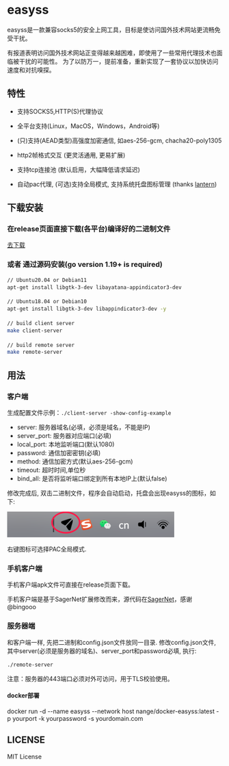 # easyss

easyss是一款兼容socks5的安全上网工具，目标是使访问国外技术网站更流畅免受干扰。

有报道表明访问国外技术网站正变得越来越困难，即使用了一些常用代理技术也面临被干扰的可能性。
为了以防万一，提前准备，重新实现了一套协议以加快访问速度和对抗嗅探。

## 特性

* 支持SOCKS5,HTTP(S)代理协议

* 全平台支持(Linux，MacOS，Windows，Android等)

* (只)支持(AEAD类型)高强度加密通信, 如aes-256-gcm, chacha20-poly1305

* http2帧格式交互 (更灵活通用, 更易扩展)

* 支持tcp连接池 (默认启用，大幅降低请求延迟)

* 自动pac代理, (可选)支持全局模式, 支持系统托盘图标管理 (thanks [lantern](https://github.com/getlantern))

## 下载安装

### 在release页面直接下载(各平台)编译好的二进制文件

[去下载](https://github.com/nange/easyss/releases)

### 或者 通过源码安装(go version 1.19+ is required)

```sh
// Ubuntu20.04 or Debian11 
apt-get install libgtk-3-dev libayatana-appindicator3-dev

// Ubuntu18.04 or Debian10
apt-get install libgtk-3-dev libappindicator3-dev -y

// build client server
make client-server

// build remote server
make remote-server

```

## 用法

### 客户端

生成配置文件示例：`./client-server -show-config-example`

* server: 服务器域名(必填，必须是域名，不能是IP)
* server_port: 服务器对应端口(必填)
* local_port: 本地监听端口(默认1080)
* password: 通信加密密钥(必填)
* method: 通信加密方式(默认aes-256-gcm)
* timeout: 超时时间,单位秒
* bind_all: 是否将监听端口绑定到所有本地IP上(默认false)

修改完成后, 双击二进制文件，程序会自动启动，托盘会出现easyss的图标，如下:

![托盘图标](./img/tray.png)

右键图标可选择PAC全局模式.

### 手机客户端

手机客户端apk文件可直接在release页面下载。

手机客户端是基于SagerNet扩展修改而来，源代码在[SagerNet](https://github.com/bingooo/SagerNet)，感谢 @bingooo

### 服务器端

和客户端一样, 先把二进制和config.json文件放同一目录.
修改config.json文件, 其中server(必须是服务器的域名)、server_port和password必填, 执行:

```sh
./remote-server
```

注意：服务器的443端口必须对外可访问，用于TLS校验使用。

#### docker部署

docker run -d --name easyss --network host nange/docker-easyss:latest -p yourport -k yourpassword -s yourdomain.com

## LICENSE

MIT License
